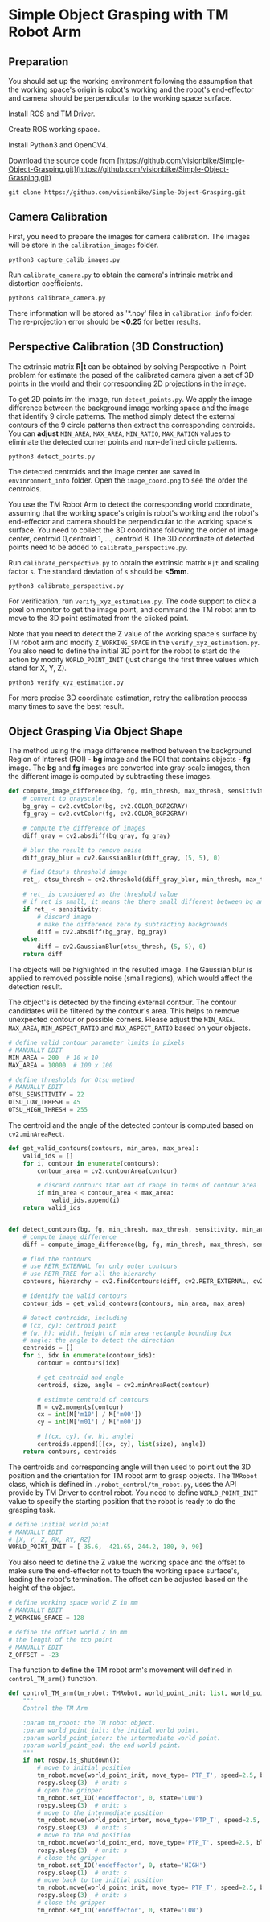 # Simple Object Grasping with TM Robot Arm

## Preparation

You should set up the working environment following the assumption that the working space's origin is robot's working and the robot's end-effector and camera should be perpendicular to the
working space surface. 

Install ROS and TM Driver.

Create ROS working space.

Install Python3 and OpenCV4.

Download the source code from [https://github.com/visionbike/Simple-Object-Grasping.git](https://github.com/visionbike/Simple-Object-Grasping.git)

```shell
git clone https://github.com/visionbike/Simple-Object-Grasping.git
```

## Camera Calibration

First, you need to prepare the images for camera calibration. The images will be store in the `calibration_images` folder.

```shell
python3 capture_calib_images.py
```

Run `calibrate_camera.py` to obtain the camera's intrinsic matrix and distortion coefficients.

```shell
python3 calibrate_camera.py
```

There information will be stored as '*.npy' files in `calibration_info` folder. The re-projection error should be **<0.25**
for better results.

## Perspective Calibration (3D Construction)

The extrinsic matrix **R|t** can be obtained by solving Perspective-n-Point problem for estimate the posed of the calibrated camera
given a set of 3D points in the world and their corresponding 2D projections in the image.

To get 2D points im the image, run `detect_points.py`. We apply the image difference between the background image working space 
and the image that identify 9 circle patterns. The method simply detect the external contours of the 9 circle patterns then extract 
the corresponding centroids. You can **adjust** `MIN_AREA`, `MAX_AREA`, `MIN_RATIO`, `MAX_RATION` values to eliminate the detected 
corner points and non-defined circle patterns.

```shell
python3 detect_points.py
```

The detected centroids and the image center are saved in `envinronment_info` folder. Open the `image_coord.png` to see the order the centroids. 

You use the TM Robot Arm to detect the corresponding world coordinate, 
assuming that the working space's origin is robot's working and the robot's end-effector and camera should be perpendicular to the
working space's surface. You need to collect the 3D coordinate following the order of image center, centroid 0,centroid 1, ..., centroid 8. 
The 3D coordinate of detected points need to be added to `calibrate_perspective.py`.

Run `calibrate_perspective.py` to obtain the extrinsic matrix `R|t` and scaling factor `s`. The standard deviation of `s` should be **<5mm**.

```shell
python3 calibrate_perspective.py
```

For verification, run `verify_xyz_estimation.py`. The code support to click a pixel on monitor to get the image point, and command the TM robot 
arm to move to the 3D point estimated from the clicked point. 

Note that you need to detect the Z value of the working space's surface by TM robot 
arm and modify `Z_WORKING_SPACE` in the `verify_xyz_estimation.py`. You also need to define the initial 3D point for the robot to start do the 
action by modify `WORLD_POINT_INIT` (just change the first three values which stand for X, Y, Z).

```shell
python3 verify_xyz_estimation.py
```

For more precise 3D coordinate estimation, retry the calibration process many times to save the best result.

## Object Grasping Via Object Shape

The method using the image difference method between the background Region of Interest (ROI) - **bg** image and the ROI that contains objects - 
**fg** image. The **bg** and **fg** images are converted into gray-scale images, then the different image is computed by subtracting these images.

```python
def compute_image_difference(bg, fg, min_thresh, max_thresh, sensitivity):
    # convert to grayscale
    bg_gray = cv2.cvtColor(bg, cv2.COLOR_BGR2GRAY)
    fg_gray = cv2.cvtColor(fg, cv2.COLOR_BGR2GRAY)

    # compute the difference of images
    diff_gray = cv2.absdiff(bg_gray, fg_gray)

    # blur the result to remove noise
    diff_gray_blur = cv2.GaussianBlur(diff_gray, (5, 5), 0)

    # find Otsu's threshold image
    ret_, otsu_thresh = cv2.threshold(diff_gray_blur, min_thresh, max_thresh, cv2.THRESH_BINARY + cv2.THRESH_OTSU)

    # ret_ is considered as the threshold value
    # if ret is small, it means the there small different between bg and fg images
    if ret_ < sensitivity:
        # discard image
        # make the difference zero by subtracting backgrounds
        diff = cv2.absdiff(bg_gray, bg_gray)
    else:
        diff = cv2.GaussianBlur(otsu_thresh, (5, 5), 0)
    return diff
```

The objects will be highlighted in the resulted image. The Gaussian blur is applied to removed possible noise (small regions), which
would affect the detection result.

The object's is detected by the finding external contour. The contour candidates will be filtered by the contour's area. This helps to remove unexpected contour or possible corners. Please adjust the `MIN_AREA`. `MAX_AREA`, `MIN_ASPECT_RATIO` and `MAX_ASPECT_RATIO`
based on your objects.

```python
# define valid contour parameter limits in pixels
# MANUALLY EDIT
MIN_AREA = 200  # 10 x 10
MAX_AREA = 10000  # 100 x 100

# define thresholds for Otsu method
# MANUALLY EDIT
OTSU_SENSITIVITY = 22
OTSU_LOW_THRESH = 45
OTSU_HIGH_THRESH = 255
```

The centroid and the angle of the detected contour is computed based on `cv2.minAreaRect`.

```python
def get_valid_contours(contours, min_area, max_area):
    valid_ids = []
    for i, contour in enumerate(contours):
        contour_area = cv2.contourArea(contour)

        # discard contours that out of range in terms of contour area
        if min_area < contour_area < max_area:
            valid_ids.append(i)
    return valid_ids


def detect_contours(bg, fg, min_thresh, max_thresh, sensitivity, min_area, max_area):
    # compute image difference
    diff = compute_image_difference(bg, fg, min_thresh, max_thresh, sensitivity)

    # find the contours
    # use RETR_EXTERNAL for only outer contours
    # use RETR_TREE for all the hierarchy
    contours, hierarchy = cv2.findContours(diff, cv2.RETR_EXTERNAL, cv2.CHAIN_APPROX_SIMPLE)

    # identify the valid contours
    contour_ids = get_valid_contours(contours, min_area, max_area)

    # detect centroids, including
    # (cx, cy): centroid point
    # (w, h): width, height of min area rectangle bounding box
    # angle: the angle to detect the direction
    centroids = []
    for i, idx in enumerate(contour_ids):
        contour = contours[idx]

        # get centroid and angle
        centroid, size, angle = cv2.minAreaRect(contour)

        # estimate centroid of contours
        M = cv2.moments(contour)
        cx = int(M['m10'] / M['m00'])
        cy = int(M['m01'] / M['m00'])

        # [(cx, cy), (w, h), angle]
        centroids.append([[cx, cy], list(size), angle])
    return contours, centroids
```

The centroids and corresponding angle will then used to point out the 3D position and the orientation for TM robot arm to grasp objects.
The `TMRobot` class, which is defined in `./robot_control/tm_robot.py`, uses the API provide by TM Driver to control robot.
You need to define `WORLD_POINT_INIT` value to specify the starting position that the robot is ready to do the grasping task.

```python
# define initial world point
# MANUALLY EDIT
# [X, Y, Z, RX, RY, RZ]
WORLD_POINT_INIT = [-35.6, -421.65, 244.2, 180, 0, 90]
```

You also need to define the Z value the working space and the offset to make sure the end-effector not to touch the working
space surface's, leading the robot's termination. The offset can be adjusted based on the height of the object.

```python
# define working space world Z in mm
# MANUALLY EDIT
Z_WORKING_SPACE = 128

# define the offset world Z in mm
# the length of the tcp point
# MANUALLY EDIT
Z_OFFSET = -23
```

The function to define the TM robot arm's movement will defined in `control_TM_arm()` function.

```python
def control_TM_arm(tm_robot: TMRobot, world_point_init: list, world_point_inter: list, world_point_end: list):
    """
    Control the TM Arm

    :param tm_robot: the TM robot object.
    :param world_point_init: the initial world point.
    :param world_point_inter: the intermediate world point.
    :param world_point_end: the end world point.
    """
    if not rospy.is_shutdown():
        # move to initial position
        tm_robot.move(world_point_init, move_type='PTP_T', speed=2.5, blend_mode=False)
        rospy.sleep(3)  # unit: s
        # open the gripper
        tm_robot.set_IO('endeffector', 0, state='LOW')
        rospy.sleep(3)  # unit: s
        # move to the intermediate position
        tm_robot.move(world_point_inter, move_type='PTP_T', speed=2.5, blend_mode=False)
        rospy.sleep(3)  # unit: s
        # move to the end position
        tm_robot.move(world_point_end, move_type='PTP_T', speed=2.5, blend_mode=False)
        rospy.sleep(3)  # unit: s
        # close the gripper
        tm_robot.set_IO('endeffector', 0, state='HIGH')
        rospy.sleep(1)  # unit: s
        # move back to the initial position
        tm_robot.move(world_point_init, move_type='PTP_T', speed=2.5, blend_mode=False)
        rospy.sleep(3)  # unit: s
        # close the gripper
        tm_robot.set_IO('endeffector', 0, state='LOW')
```
